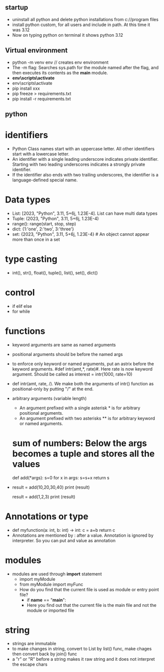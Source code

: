 ## startup
- uninstall all python and delete python installations from c://program files
- install python custom, for all users and include in path. At this time it was 3.12
- Now on typing python on terminal it shows python 3.12

## Virtual environment
- python -m venv env // creates env environment
- The -m flag: Searches sys.path for the module named after the flag, and then executes its contents as the __main__ module. 
- **env\scripts\activate**
- env\scripts\activate
- pip install xxx
- pip freeze > requirements.txt
- pip install -r requirements.txt

## python
# identifiers
- Python Class names start with an uppercase letter. All other identifiers start with a lowercase letter.
- An identifier with a single leading underscore indicates private identifier. Starting with two leading underscores indicates a strongly private identifier.
- If the identifier also ends with two trailing underscores, the identifier is a language-defined special name.

# Data types
- List: [2023, "Python", 3.11, 5+6j, 1.23E-4]. List can have multi data types
- Tuple: (2023, "Python", 3.11, 5+6j, 1.23E-4)
- range(): range(start, stop, step)
- dict: {1:'one', 2:'two', 3:'three'}
- set: {2023, "Python", 3.11, 5+6j, 1.23E-4} # An object cannot appear more than once in a set

# type casting
- int(), str(), float(), tuple(), list(), set(), dict()

# control
- if elif else
- for while

# functions
- keyword arguments are same as named arguments
- positional arguments should be before the named args
- to enforce only keyword or named arguments, put an astrix before the keyword arguments. #def intr(amt,*, rate)#. Here rate is now keyword argument. Should be called as interest = intr(1000, rate=10)
- def intr(amt, rate, /). We make both the arguments of intr() function as positional-only by putting "/" at the end.
- arbitrary arguments (variable length)
  - An argument prefixed with a single asterisk * is for arbitrary positional arguments.
  - An argument prefixed with two asterisks ** is for arbitrary keyword or named arguments.
  # sum of numbers: Below the args becomes a tuple and stores all the values
    def add(*args):
       s=0
       for x in args:
          s=s+x
       return s
-      
    result = add(10,20,30,40)
    print (result)

    result = add(1,2,3)
    print (result)
# Annotations or type
- def myfunction(a: int, b: int) -> int:
  c = a+b
  return c
- Annotations are mentioned by : after a value. Annotation is ignored by interpreter. So you can put and value as annotation

# modules
- modules are used through **import** statement
  - import myModule
  - from myModule import myFunc
  - How do you find that the current file is used as module or entry point file?
    - if __name__ == "__main__":
    - Here you find out that the current file is the main file and not the module or imported file
# string
- strings are immutable
- to make changes in string, convert to List by list() func, make chages then convert back by join() func
- a "r" or "R" before a string makes it raw string and it does not interpret the escape chars